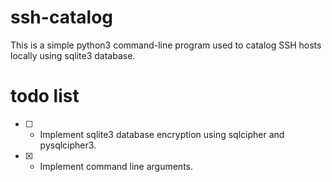 # ssh-catalog
This is a simple python3 command-line program used to catalog SSH hosts locally using sqlite3 database.

# todo list
* [ ] - Implement sqlite3 database encryption using sqlcipher and pysqlcipher3. 
* [X] - Implement command line arguments.
